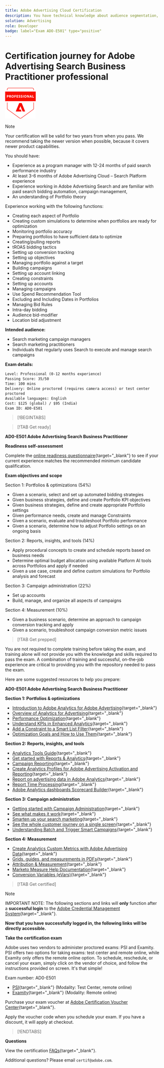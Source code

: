 ```yaml
---
title: Adobe Advertising Cloud Certification
description: You have technical knowledge about audience segmentation, destination exports, and activation on real time basis for unified profiles that adhere to data and privacy regulations, customer data platforms (CDP) and knowledge of Adobe Experience Platform.
solution: Advertising
role: Developer
badge: label="Exam ADO-E501" type="positive"
---
```

# Certification journey for Adobe Advertising Search Business Practitioner professional

![Certification Professional Badge](/help/certifications/assets/professional-badge-Xsmall.png)

>[!NOTE]
>
>Your certification will be valid for two years from when you pass. We recommend taking the newer version when possible, because it covers newer product capabilities.


You should have:

* Experience as a program manager with 12-24 months of paid search performance industry
* At least 3-6 months of Adobe Advertising Cloud – Search Platform experience
* Experience working in Adobe Advertising Search and are familiar with paid search bidding automation, campaign management,
* An understanding of Portfolio theory

Experience working with the following functions:

* Creating each aspect of Portfolio
* Creating custom simulations to determine when portfolios are ready for optimization
* Monitoring portfolio accuracy
* Preparing portfolios to have sufficient data to optimize
* Creating/pulling reports
* tROAS bidding tactics
* Setting up conversion tracking
* Setting up objectives
* Managing portfolio against a target
* Building campaigns
* Setting up account linking
* Creating constraints
* Setting up accounts
* Managing campaigns
* Use Spend Recommendation Tool
* Excluding and Including Dates in Portfolios
* Managing Bid Rules
* Intra-day bidding
* Audience bid-modifier
* Location bid adjustment

**Intended audience:**

* Search marketing campaign managers 
* Search marketing practitioners 
* Individuals that regularly uses Search to execute and manage search campaigns

**Exam details:**

```
Level: Professional (0-12 months experience)
Passing Score: 35/50
Time: 100 mins
Delivery: Online proctored (requires camera access) or test center proctored
Available languages: English
Cost: $125 (global) / $95 (India)
Exam ID: AD0-E501

```

>[!BEGINTABS]

>[!TAB Get ready]

**AD0-E501 Adobe Advertising Search Business Practitioner**

**Readiness self-assessment**

Complete the [online readiness questionnaire](https://scorpion.caveon.com/launchpad/ad-q-e407-readiness-questionnaire-for-adobe-target-architect-master-exam-copy-2yfz3t/ad-q-e501-readiness-questionnaire-for-adobe-advertising-cloud-search-business-practitioner-professional-exam){target="_blank"} to see if your current experience matches the recommended minimum candidate qualification.

**Exam objectives and scope**

Section 1: Portfolios & optimizations (54%)

* Given a scenario, select and set up automated bidding strategies
* Given business strategies, define and create Portfolio KPI objectives
* Given business strategies, define and create appropriate Portfolio settings
* Given performance needs, create and manage Constraints
* Given a scenario, evaluate and troubleshoot Portfolio performance
* Given a scenario, determine how to adjust Portfolio settings on an ongoing basis

Section 2: Reports, insights, and tools (14%)

* Apply procedural concepts to create and schedule reports based on business needs
* Determine optimal budget allocation using available Platform AI tools across Portfolios and apply if needed
* Given a use case, create and define custom simulations for Portfolio analysis and forecast

Section 3: Campaign administration (22%)

* Set up accounts
* Build, manage, and organize all aspects of campaigns

Section 4: Measurement (10%)

* Given a business scenario, determine an approach to campaign conversion tracking and apply
* Given a scenario, troubleshoot campaign conversion metric issues

>[!TAB Get prepped]

You are not required to complete training before taking the exam, and training alone will not provide you with the knowledge and skills required to pass the exam. A combination of training and successful, on-the-job experience are critical to providing you with the repository needed to pass the exam.

Here are some suggested resources to help you prepare:

**AD0-E501 Adobe Advertising Search Business Practitioner**

**Section 1: Portfolios & optimizations**

* [Introduction to Adobe Analytics for Adobe Advertising](https://experienceleague.adobe.com/docs/advertising-cloud-learn/tutorials/analytics/intro-a4adc.html?lang=en){target="_blank"}
* [Overview of Analytics for Advertising](https://experienceleague.adobe.com/docs/advertising-cloud/integrations/analytics/overview.html?lang=en){target="_blank"}
* [Performance Optimization](https://business.adobe.com/in/products/advertising/performance-optimization.html){target="_blank"}
* [Understand KPIs in Enhanced Analytics](https://experienceleague.adobe.com/docs/workfront-learn/tutorials-workfront/reporting/enhanced-analytics/10-kpis-overview.html){target="_blank"}
* [Add a Constraint to a Smart List Filter](https://experienceleague.adobe.com/docs/marketo/using/product-docs/core-marketo-concepts/smart-lists-and-static-lists/using-smart-lists/add-a-constraint-to-a-smart-list-filter.html?lang=en){target="_blank"}
* [Optimization Goals and How to Use Them](https://experienceleague.adobe.com/docs/advertising-cloud/dsp/optimization/optimization-goals.html?lang=en){target="_blank"}

**Section 2: Reports, insights, and tools**

* [Analytics Tools Guide](https://experienceleague.adobe.com/docs/analytics/analyze/home.html?lang=en){target="_blank"}
* [Get started with Reports & Analytics](https://experienceleague.adobe.com/docs/analytics/analyze/reports-analytics/getting-started.html?lang=en){target="_blank"}
* [Campaign Reporting](https://business.adobe.com/in/products/campaign/campaign-reporting.html){target="_blank"}
* [Create Analytics Profiles for Adobe Advertising Activation and Reporting](https://experienceleague.adobe.com/docs/advertising-cloud-learn/tutorials/analytics/analytics-profiles-a4adc.html?lang=en){target="_blank"}
* [Report on advertising data in Adobe Analytics](https://experienceleague.adobe.com/docs/analytics/integration/advertising-analytics/advertising-analytics-workflow/aa-report-ad-data-an.html?lang=en){target="_blank"}
* [Report Time Processing](https://experienceleague.adobe.com/docs/analytics/components/virtual-report-suites/vrs-report-time-processing.html?lang=en){target="_blank"}
* [Adobe Analytics dashboards Scorecard Builder](https://experienceleague.adobe.com/docs/analytics-learn/tutorials/additional-tools/analytics-dashboards/adobe-analytics-dashboards-scorecard-builder.html?lang=en){target="_blank"}

**Section 3: Campaign administration**

* [Getting started with Campaign Administration](https://experienceleague.adobe.com/docs/campaign-standard/using/administrating/get-started-campaign-administration.html?lang=en){target="_blank"}
* [See what makes it work](https://business.adobe.com/in/products/campaign/campaign-management.html){target="_blank"}
* [Smarten up your search marketing](https://www.adobe.com/content/dam/www/us/en/avstg/search-marketing-management/pdfs/Adobe_Advertising_Cloud_Search_Marketing_Tips_and_Tricks_Sheet.pdf){target="_blank"}
* [See the whole customer journey on a single screen](https://business.adobe.com/in/products/campaign/adobe-campaign.html){target="_blank"}
* [Understanding Batch and Trigger Smart Campaigns](https://experienceleague.adobe.com/docs/marketo/using/product-docs/core-marketo-concepts/smart-campaigns/creating-a-smart-campaign/understanding-batch-and-trigger-smart-campaigns.html?lang=en){target="_blank"}

**Section 4: Measurement**

* [Create Analytics Custom Metrics with Adobe Advertising Data](https://experienceleague.adobe.com/docs/advertising-cloud-learn/tutorials/analytics/analytics-custom-metrics-a4adc.html?lang=en){target="_blank"}
* [Grids, guides, and measurements in PDFs](https://helpx.adobe.com/in/acrobat/using/grids-guides-measurements-pdfs.html){target="_blank"}
* [Attribution & Measurement](https://business.adobe.com/in/products/advertising/attribution-measurement.html){target="_blank"}
* [Marketo Measure Help Documentation](https://experienceleague.adobe.com/docs/marketo-measure/using/home.html?lang=en){target="_blank"}
* [Conversion Variables (eVars)](https://experienceleague.adobe.com/docs/analytics/admin/admin-tools/conversion-variables/conversion-var-admin.html?lang=en){target="_blank"}

>[!TAB Get certified]

>[!NOTE]
>
>IMPORTANT NOTE: The following sections and links will **only** function after a **successful login** to the [Adobe Credential Management System](http://www.certmetrics.com/adobe){target="_blank"}. 


**Now that you have successfully logged in, the following links will be directly accessible.**

**Take the certification exam**

Adobe uses two vendors to administer proctored exams: PSI and Examity. PSI offers two options for taking exams: test center and remote online, while Examity only offers the remote online option.
To schedule, reschedule, or cancel your exam, simply click on the vendor of choice, and follow the instructions provided on screen. It's that simple!

Exam number: AD0-E501

* [PSI](https://www.certmetrics.com/adobe/candidate/psi_sso_adobe.aspx?redir=yes&ec=AD0-E501){target="_blank"} (Modality: Test Center, remote online)
* [Examity](https://www.certmetrics.com/adobe/candidate/examity_sso.aspx?eid=AD0-E501){target="_blank"} (Modality: Remote online)

Purchase your exam voucher at [Adobe Certification Voucher Center](https://market.xvoucher.com/adobe/global){target="_blank"}. 

Apply the voucher code when you schedule your exam. If you have a discount, it will apply at checkout.

>[!ENDTABS]

**Questions**

View the certification [FAQs](https://solutionpartners.adobe.com/solution-partners/training_and_certification/certification/certification_faq.html#){target="_blank"}.

Additional questions? Please email `certif@adobe.com`.
